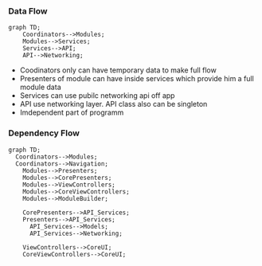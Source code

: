 ### Data Flow 

```mermaid
graph TD;
    Coordinators-->Modules;
    Modules-->Services;
    Services-->API;
    API-->Networking;
```
- Coodinators only can have temporary data to make full flow
- Presenters of module can have inside services which provide him a full module data
- Services can use pubilc networking api off app
- API use networking layer. API class also can be singleton
- Imdependent part of programm

### Dependency Flow

```mermaid
graph TD;
  Coordinators-->Modules;
  Coordinators-->Navigation;
    Modules-->Presenters;
    Modules-->CorePresenters;
    Modules-->ViewControllers;
    Modules-->CoreViewControllers;
    Modules-->ModuleBuilder;

    CorePresenters-->API_Services;
    Presenters-->API_Services;
      API_Services-->Models;
      API_Services-->Networking;
     
    ViewControllers-->CoreUI;
    CoreViewControllers-->CoreUI;
```



